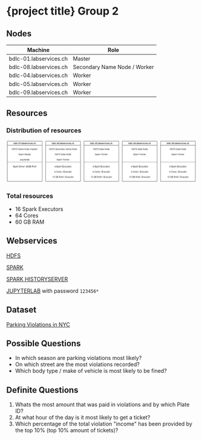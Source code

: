 # {project title} Group 2

## Nodes

| Machine                 | Role    |
| ----------------------- | ------- |
| bdlc-01.labservices.ch  | Master  |
| bdlc-08.labservices.ch  | Secondary Name Node / Worker  |
| bdlc-04.labservices.ch  | Worker  |
| bdlc-05.labservices.ch  | Worker  |
| bdlc-09.labservices.ch  | Worker  |

## Resources

### Distribution of resources

![Resources](diagrams/resources.jpg)

### Total resources

- 16 Spark Executors
- 64 Cores
- 60 GB RAM

## Webservices

[HDFS](http://bdlc-01.labservices.ch:9870/dfshealth.html#tab-overview)

[SPARK](http://bdlc-01.labservices.ch:8080/)

[SPARK HISTORYSERVER](http://bdlc-01.labservices.ch:18080/)

[JUPYTERLAB](http://bdlc-01.labservices.ch:8888/lab) with password `123456*`

## Dataset

[Parking Violations in NYC](https://www.kaggle.com/datasets/new-york-city/nyc-parking-tickets/data)

## Possible Questions

- In which season are parking violations most likely?
- On which street are the most violations recorded?
- Which body type / make of vehicle is most likely to be fined?

## Definite Questions

1. Whats the most amount that was paid in violations and by which Plate ID?
2. At what hour of the day is it most likely to get a ticket?
3. Which percentage of the total violation "income" has been provided by the top 10% (top 10% amount of tickets)?
